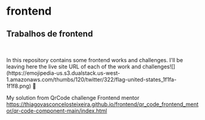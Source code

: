 # frontend

 <h2>Trabalhos de frontend</h2>
 <br>

 <P> In this repository contains some frontend works and challenges. I'll be leaving here the live site URL of each of the work and challenges![](https://emojipedia-us.s3.dualstack.us-west-1.amazonaws.com/thumbs/120/twitter/322/flag-united-states_1f1fa-1f1f8.png) &#x1F354 </p>

My solution from QrCode challenge Frontend mentor https://thiagovasconcelosteixeira.github.io/frontend/qr_code_frontend_mentor/qr-code-component-main/index.html
